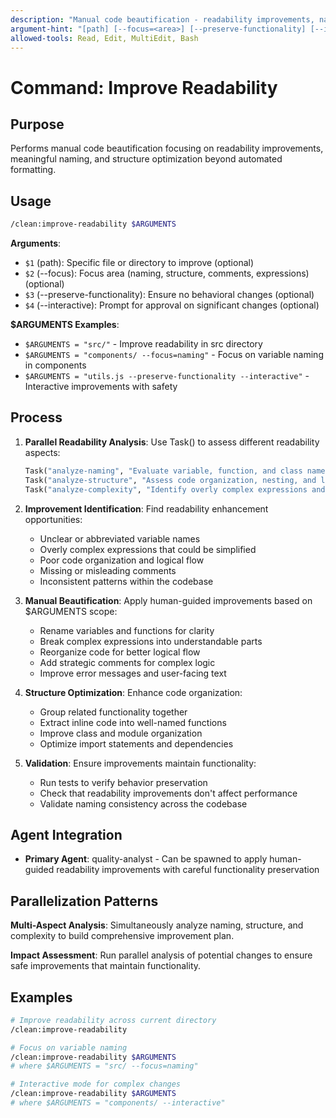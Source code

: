 ```yaml
---
description: "Manual code beautification - readability improvements, naming, structure optimization"
argument-hint: "[path] [--focus=<area>] [--preserve-functionality] [--interactive]"
allowed-tools: Read, Edit, MultiEdit, Bash
---
```


# Command: Improve Readability

## Purpose

Performs manual code beautification focusing on readability improvements, meaningful naming, and structure optimization beyond automated formatting.

## Usage

```bash
/clean:improve-readability $ARGUMENTS
```

**Arguments**:

- `$1` (path): Specific file or directory to improve (optional)
- `$2` (--focus): Focus area (naming, structure, comments, expressions) (optional)
- `$3` (--preserve-functionality): Ensure no behavioral changes (optional)
- `$4` (--interactive): Prompt for approval on significant changes (optional)

**$ARGUMENTS Examples**:

- `$ARGUMENTS = "src/"` - Improve readability in src directory
- `$ARGUMENTS = "components/ --focus=naming"` - Focus on variable naming in components
- `$ARGUMENTS = "utils.js --preserve-functionality --interactive"` - Interactive improvements with safety

## Process

1. **Parallel Readability Analysis**: Use Task() to assess different readability aspects:

   ```python
   Task("analyze-naming", "Evaluate variable, function, and class names for clarity"),
   Task("analyze-structure", "Assess code organization, nesting, and logical flow"),
   Task("analyze-complexity", "Identify overly complex expressions and statements")
   ```

2. **Improvement Identification**: Find readability enhancement opportunities:
   - Unclear or abbreviated variable names
   - Overly complex expressions that could be simplified
   - Poor code organization and logical flow
   - Missing or misleading comments
   - Inconsistent patterns within the codebase

3. **Manual Beautification**: Apply human-guided improvements based on $ARGUMENTS scope:
   - Rename variables and functions for clarity
   - Break complex expressions into understandable parts
   - Reorganize code for better logical flow
   - Add strategic comments for complex logic
   - Improve error messages and user-facing text

4. **Structure Optimization**: Enhance code organization:
   - Group related functionality together
   - Extract inline code into well-named functions
   - Improve class and module organization
   - Optimize import statements and dependencies

5. **Validation**: Ensure improvements maintain functionality:
   - Run tests to verify behavior preservation
   - Check that readability improvements don't affect performance
   - Validate naming consistency across the codebase

## Agent Integration

- **Primary Agent**: quality-analyst - Can be spawned to apply human-guided readability improvements with careful functionality preservation

## Parallelization Patterns

**Multi-Aspect Analysis**: Simultaneously analyze naming, structure, and complexity to build comprehensive improvement plan.

**Impact Assessment**: Run parallel analysis of potential changes to ensure safe improvements that maintain functionality.

## Examples

```bash
# Improve readability across current directory
/clean:improve-readability

# Focus on variable naming
/clean:improve-readability $ARGUMENTS
# where $ARGUMENTS = "src/ --focus=naming"

# Interactive mode for complex changes
/clean:improve-readability $ARGUMENTS
# where $ARGUMENTS = "components/ --interactive"
